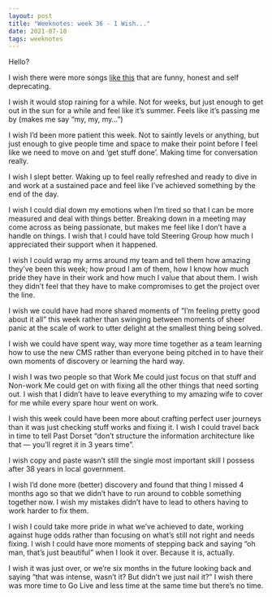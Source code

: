 ```yaml
---
layout: post
title: "Weeknotes: week 36 - I Wish..."
date: 2021-07-10
tags: weeknotes
---
```


Hello?

I wish there were more songs [like this](https://youtu.be/ryDOy3AosBw) that are funny, honest and self deprecating.

I wish it would stop raining for a while. Not for weeks, but just enough to get out in the sun for a while and feel like it’s summer. Feels like it’s passing me by (makes me say “my, my, my…”)

I wish I’d been more patient this week. Not to saintly levels or anything, but just enough to give people time and space to make their point before I feel like we need to move on and ‘get stuff done’. Making time for conversation really.

I wish I slept better. Waking up to feel really refreshed and ready to dive in and work at a sustained pace and feel like I’ve achieved something by the end of the day.

I wish I could dial down my emotions when I’m tired so that I can be more measured and deal with things better. Breaking down in a meeting may come across as being passionate, but makes me feel like I don’t have a handle on things. I wish that I could have told Steering Group how much I appreciated their support when it happened.

I wish I could wrap my arms around my team and tell them how amazing they’ve been this week; how proud I am of them, how I know how much pride they have in their work and how much I value that about them. I wish they didn’t feel that they have to make compromises to get the project over the line.

I wish we could have had more shared moments of “I’m feeling pretty good about it all” this week rather than swinging between moments of sheer panic at the scale of work to utter delight at the smallest thing being solved.

I wish we could have spent way, way more time together as a team learning how to use the new CMS rather than everyone being pitched in to have their own moments of discovery or learning the hard way.

I wish I was two people so that Work Me could just focus on that stuff and Non-work Me could get on with fixing all the other things that need sorting out. I wish that I didn’t have to leave everything to my amazing wife to cover for me while every spare hour went on work.

I wish this week could have been more about crafting perfect user journeys than it was just checking stuff works and fixing it. I wish I could travel back in time to tell Past Dorset “don’t structure the information architecture like that — you’ll regret it in 3 years time”.

I wish copy and paste wasn’t still the single most important skill I possess after 38 years in local government.

I wish I’d done more (better) discovery and found that thing I missed 4 months ago so that we didn’t have to run around to cobble something together now. I wish my mistakes didn’t have to lead to others having to work harder to fix them.

I wish I could take more pride in what we’ve achieved to date, working against huge odds rather than focusing on what’s still not right and needs fixing. I wish I could have more moments of stepping back and saying “oh man, that’s just beautiful” when I look it over. Because it is, actually.

I wish it was just over, or we’re six months in the future looking back and saying “that was intense, wasn’t it? But didn’t we just nail it?” I wish there was more time to Go Live and less time at the same time but there’s no time.
